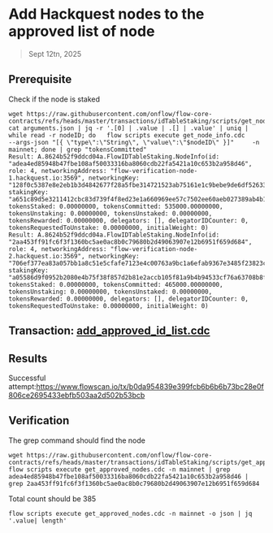# Add Hackquest nodes to the approved list of node

> Sept 12tn, 2025

## Prerequisite

Check if the node is staked
```shell
wget https://raw.githubusercontent.com/onflow/flow-core-contracts/refs/heads/master/transactions/idTableStaking/scripts/get_node_info.cdc
cat arguments.json | jq -r '.[0] | .value | .[] | .value' | uniq | while read -r nodeID; do   flow scripts execute get_node_info.cdc     --args-json "[{ \"type\":\"String\", \"value\":\"$nodeID\" }]"     -n mainnet; done | grep "tokensCommitted"
Result: A.8624b52f9ddcd04a.FlowIDTableStaking.NodeInfo(id: "adea4ed85948b47fbe108af50033316ba8060cdb22fa5421a10c653b2a958d46", role: 4, networkingAddress: "flow-verification-node-1.hackquest.io:3569", networkingKey: "128f0c5387e8e2eb1b3d4842677f28a5fbe314721523ab75161e1c9bebe9de6df52633d3af8e8f821b4cd8a52341d0a2f89446bf512a9d4e3ab208b521ef2e7e", stakingKey: "a651c89d5e3211412cbc83d739f4f8ed23e1a660969ee57c7502ee60aeb027389ab4b1cd38ef55f86c8a2640636262a1086bcaf6adb00d1079e57dca9287db2cfc681a3d25bcb8a6f0852f18f84d7513f2b67a28a83354431571551ee73f861f", tokensStaked: 0.00000000, tokensCommitted: 535000.00000000, tokensUnstaking: 0.00000000, tokensUnstaked: 0.00000000, tokensRewarded: 0.00000000, delegators: [], delegatorIDCounter: 0, tokensRequestedToUnstake: 0.00000000, initialWeight: 0)
Result: A.8624b52f9ddcd04a.FlowIDTableStaking.NodeInfo(id: "2aa453ff91fc6f3f1360bc5ae0ac8b0c79680b2d49063907e12b6951f659d684", role: 4, networkingAddress: "flow-verification-node-2.hackquest.io:3569", networkingKey: "706ef377ea83a057bb1a8c51e5cfafe7123e4c00763a9bc1a6efab9367e3485f23823c699528151e527149166a769cac2fbf29075bae58a4715d5a82b902b435", stakingKey: "a05586d9f0952b2080e4b75f38f857d2b81e2accb105f81a9b4b94533cf76a63708b8fec69b01f10b0d87bcc7853eb8e1103433d8f899225b753128b576ad11db497a448713f5cf8151477ddc263ecb04bc99b53f0afc2d033b76cc55164fbec", tokensStaked: 0.00000000, tokensCommitted: 465000.00000000, tokensUnstaking: 0.00000000, tokensUnstaked: 0.00000000, tokensRewarded: 0.00000000, delegators: [], delegatorIDCounter: 0, tokensRequestedToUnstake: 0.00000000, initialWeight: 0)
```


## Transaction: [add_approved_id_list.cdc](../../../../templates/add_approved_id_list.cdc)

## Results

Successful attempt:https://www.flowscan.io/tx/b0da954839e399fcb6b6b6b73bc28e0f806ce2695433ebfb503aa2d502b53bcb

## Verification

The grep command should find the node
```shell
wget https://raw.githubusercontent.com/onflow/flow-core-contracts/refs/heads/master/transactions/idTableStaking/scripts/get_approved_nodes.cdc
flow scripts execute get_approved_nodes.cdc -n mainnet | grep adea4ed85948b47fbe108af50033316ba8060cdb22fa5421a10c653b2a958d46 | grep 2aa453ff91fc6f3f1360bc5ae0ac8b0c79680b2d49063907e12b6951f659d684
```

Total count should be 385
```shell
flow scripts execute get_approved_nodes.cdc -n mainnet -o json | jq '.value| length'
```